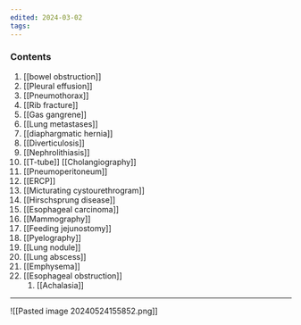 ```yaml
---
edited: 2024-03-02
tags:
---
```

### Contents
1. [[bowel obstruction]] 
2. [[Pleural effusion]]
3. [[Pneumothorax]] 
4. [[Rib fracture]]
5. [[Gas gangrene]] 
6. [[Lung metastases]]
7. [[diaphargmatic hernia]]
8. [[Diverticulosis]] 
9. [[Nephrolithiasis]]
10. [[T-tube]] [[Cholangiography]]
11. [[Pneumoperitoneum]] 
12. [[ERCP]]
13. [[Micturating cystourethrogram]] 
14. [[Hirschsprung disease]] 
15. [[Esophageal carcinoma]]
16. [[Mammography]] 
17. [[Feeding jejunostomy]]
18. [[Pyelography]] 
19. [[Lung nodule]]
20. [[Lung abscess]]
21. [[Emphysema]] 
22. [[Esophageal obstruction]]
	1. [[Achalasia]] 

---
![[Pasted image 20240524155852.png]]